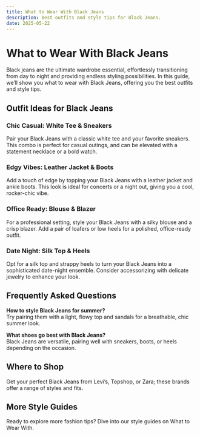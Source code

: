 ```yaml
---  
title: What to Wear With Black Jeans  
description: Best outfits and style tips for Black Jeans.  
date: 2025-05-22  
---
```


# What to Wear With Black Jeans

Black jeans are the ultimate wardrobe essential, effortlessly transitioning from day to night and providing endless styling possibilities. In this guide, we’ll show you what to wear with Black Jeans, offering you the best outfits and style tips.

## Outfit Ideas for Black Jeans

### Chic Casual: White Tee & Sneakers  
Pair your Black Jeans with a classic white tee and your favorite sneakers. This combo is perfect for casual outings, and can be elevated with a statement necklace or a bold watch.

### Edgy Vibes: Leather Jacket & Boots  
Add a touch of edge by topping your Black Jeans with a leather jacket and ankle boots. This look is ideal for concerts or a night out, giving you a cool, rocker-chic vibe.

### Office Ready: Blouse & Blazer  
For a professional setting, style your Black Jeans with a silky blouse and a crisp blazer. Add a pair of loafers or low heels for a polished, office-ready outfit.

### Date Night: Silk Top & Heels  
Opt for a silk top and strappy heels to turn your Black Jeans into a sophisticated date-night ensemble. Consider accessorizing with delicate jewelry to enhance your look.

## Frequently Asked Questions  

**How to style Black Jeans for summer?**  
Try pairing them with a light, flowy top and sandals for a breathable, chic summer look.

**What shoes go best with Black Jeans?**  
Black Jeans are versatile, pairing well with sneakers, boots, or heels depending on the occasion.

## Where to Shop  

Get your perfect Black Jeans from Levi’s, Topshop, or Zara; these brands offer a range of styles and fits.

## More Style Guides

Ready to explore more fashion tips? Dive into our style guides on What to Wear With.